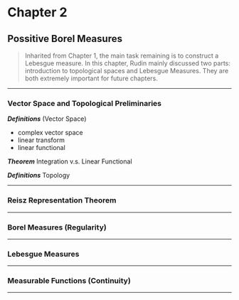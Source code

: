 # Chapter 2 
## Possitive Borel Measures
> Inharited from Chapter 1, the main task remaining is to construct a Lebesgue measure. In this chapter, Rudin mainly discussed two parts: introduction to topological spaces and Lebesgue Measures. They are both extremely important for future chapters.
---
### Vector Space and Topological Preliminaries
***Definitions*** (Vector Space)
- complex vector space
- linear transform
- linear functional

***Theorem***
Integration v.s. Linear Functional

***Definitions*** Topology

---
### Reisz Representation Theorem
---
### Borel Measures (Regularity)
---
### Lebesgue Measures
---
### Measurable Functions (Continuity)
---

